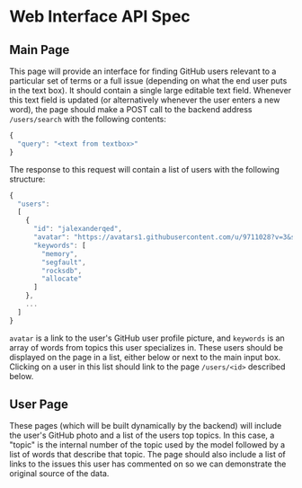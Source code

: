 # Web Interface API Spec

## Main Page

This page will provide an interface for finding GitHub users
relevant to a particular set of terms or a full issue (depending on what the end user
puts in the text box). It should contain a single large editable text field.
Whenever this text field is updated (or alternatively whenever the user enters a new word),
the page should make a POST call to the backend address `/users/search` with the following contents:

```javascript
{
  "query": "<text from textbox>"
}
```

The response to this request will contain a list of users with the following structure:

```javascript
{
  "users":
  [
    {
      "id": "jalexanderqed",
      "avatar": "https://avatars1.githubusercontent.com/u/9711028?v=3&s=460",
      "keywords": [
        "memory",
        "segfault",
        "rocksdb",
        "allocate"
      ]
    },
    ...
  ]
}
```

`avatar` is a link to the user's GitHub user profile picture, and `keywords`
is an array of words from topics this user specializes in. These users should be displayed on the page in
a list, either below or next to the main input box. Clicking on a user in this list should link to the page `/users/<id>` described below.

## User Page

These pages (which will be built dynamically by the backend) will include the user's GitHub photo and a list of the users top topics. In this case, a "topic" is the internal number of the topic used by the model followed by a list of words that describe that topic. The page should also include a list of links to the issues this user has commented on so we can demonstrate the original source of the data.
